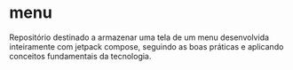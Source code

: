 # menu
Repositório destinado a armazenar uma tela de um menu desenvolvida inteiramente com jetpack compose, seguindo as boas práticas e aplicando conceitos fundamentais da tecnologia.
